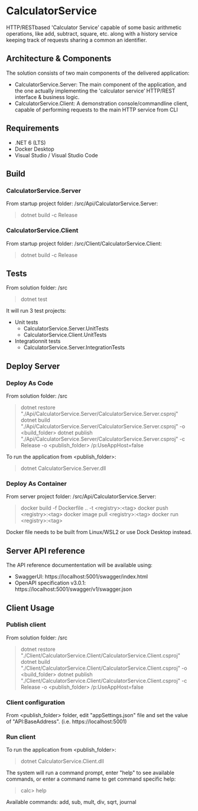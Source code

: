 # CalculatorService

HTTP/REST­based 'Calculator Service’ capable of some basic arithmetic operations, like add, subtract, square, etc. along with a history
service keeping track of requests sharing a common an identifier.

## Architecture & Components

The solution consists of two main components of the delivered application:

- CalculatorService.Server: The main component of the application, and the one actually implementing the 'calculator service’ HTTP/REST interface & business logic.
- CalculatorService.Client: A demonstration console/command­line client, capable of performing requests to the main HTTP service from CLI

## Requirements

- .NET 6 (LTS)
- Docker Desktop
- Visual Studio / Visual Studio Code

## Build

### CalculatorService.Server

From startup project folder: /src/Api/CalculatorService.Server:

> dotnet build -c Release

### CalculatorService.Client

From startup project folder: /src/Client/CalculatorService.Client:

> dotnet build -c Release

## Tests

From solution folder: /src

> dotnet test

It will run 3 test projects:

* Unit tests
  * CalculatorService.Server.UnitTests
  * CalculatorService.Client.UnitTests
* Integrationnit tests
  * CalculatorService.Server.IntegrationTests

## Deploy Server

### Deploy As Code

From solution folder: /src

> dotnet restore "./Api/CalculatorService.Server/CalculatorService.Server.csproj"
> dotnet build "./Api/CalculatorService.Server/CalculatorService.Server.csproj" -o \<build_folder\>
> dotnet publish "./Api/CalculatorService.Server/CalculatorService.Server.csproj" -c Release -o \<publish_folder\> /p:UseAppHost=false

To run the application from \<publish_folder\>:
> dotnet CalculatorService.Server.dll

### Deploy As Container

From server project folder: /src/Api/CalculatorService.Server:

> docker build -f Dockerfile .. -t \<registry\>:\<tag\>
> docker push \<registry\>:\<tag\>
> docker image pull \<registry\>:\<tag\>
> docker run \<registry\>:\<tag\>

Docker file needs to be built from Linux/WSL2 or use Dock Desktop instead.

## Server API reference

The API reference documententation will be available using:

* SwaggerUI: https://localhost:5001/swagger/index.html
* OpenAPI specification v3.0.1: https://localhost:5001/swagger/v1/swagger.json

## Client Usage

### Publish client

From solution folder: /src

> dotnet restore "./Client/CalculatorService.Client/CalculatorService.Client.csproj"
> dotnet build "./Client/CalculatorService.Client/CalculatorService.Client.csproj" -o \<build_folder\>
> dotnet publish "./Client/CalculatorService.Client/CalculatorService.Client.csproj" -c Release -o \<publish_folder\> /p:UseAppHost=false

### Client configuration

From \<publish_folder\> folder, edit "appSettings.json" file and set the value of "API:BaseAddress". (i.e. https://localhost:5001)

### Run client

To run the application from \<publish_folder\>:
> dotnet CalculatorService.Client.dll

The system will run a command prompt, enter "help" to see available commands, or enter a command name to get command specific help:

> calc\> help

Available commands: add, sub, mult, div, sqrt, journal